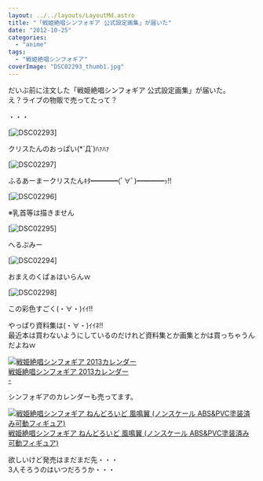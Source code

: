 ```yaml
---
layout: ../../layouts/LayoutMd.astro
title: "「戦姫絶唱シンフォギア 公式設定画集」が届いた"
date: "2012-10-25"
categories: 
  - "anime"
tags: 
  - "戦姫絶唱シンフォギア"
coverImage: "DSC02293_thumb1.jpg"
---
```


だいぶ前に注文した「戦姫絶唱シンフォギア 公式設定画集」が届いた。  
え？ライブの物販で売ってたって？

・・・

[![DSC02293](/wp/images/DSC02293_thumb.jpg "DSC02293")]

クリスたんのおっぱい(\*´Д\`)ﾊｧﾊｧ

[![DSC02297](/wp/images/DSC02297_thumb.jpg "DSC02297")]

ふるあーまークリスたんｷﾀ━━━━(ﾟ∀ﾟ)━━━━ｯ!!

[![DSC02296](/wp/images/DSC02296_thumb.jpg "DSC02296")]

※乳首等は描きません

[![DSC02295](/wp/images/DSC02295_thumb.jpg "DSC02295")]

へるぷみー

[![DSC02294](/wp/images/DSC02294_thumb.jpg "DSC02294")]

おまえのくぱぁはいらんｗ

[![DSC02298](/wp/images/DSC02298_thumb.jpg "DSC02298")]

この彩色すごく(・∀・)ｲｲ!!

やっぱり資料集は(・∀・)ｲｲﾈ!!  
最近本は買わないようにしているのだけれど資料集とか画集とかは買っちゃうんだよねｗ

[![戦姫絶唱シンフォギア 2013カレンダー](/wp/images/51VWcqNyXDL._SL160_.jpg)  
戦姫絶唱シンフォギア 2013カレンダー  
\-](https://www.amazon.co.jp/exec/obidos/ASIN/B008U3Q8LE/mizuka123-22/ref=nosim)

シンフォギアのカレンダーも売ってます。

[![戦姫絶唱シンフォギア ねんどろいど 風鳴翼 (ノンスケール ABS&PVC塗装済み可動フィギュア)](/wp/images/51aA4Pc7DEL._SL160_.jpg)  
戦姫絶唱シンフォギア ねんどろいど 風鳴翼 (ノンスケール ABS&PVC塗装済み可動フィギュア)  
](https://www.amazon.co.jp/exec/obidos/ASIN/B009GUL34C/mizuka123-22/ref=nosim)

  
欲しいけど発売はまだまだ先・・・  
3人そろうのはいつだろうか・・・

